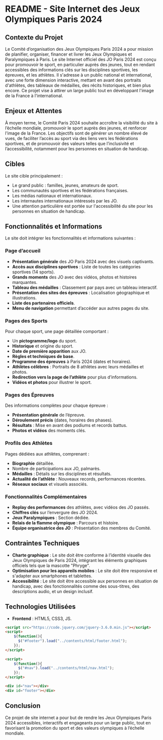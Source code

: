 # README - Site Internet des Jeux Olympiques Paris 2024

## Contexte du Projet
Le Comité d’organisation des Jeux Olympiques Paris 2024 a pour mission de planifier, organiser, financer et livrer les Jeux Olympiques et Paralympiques à Paris. Le site Internet officiel des JO Paris 2024 est conçu pour promouvoir le sport, en particulier auprès des jeunes, tout en rendant accessibles des informations clés sur les disciplines sportives, les épreuves, et les athlètes. Il s'adresse à un public national et international, avec une forte dimension interactive, mettant en avant des portraits d'athlètes, des tableaux de médailles, des récits historiques, et bien plus encore. Ce projet vise à attirer un large public tout en développant l'image de la France à l'international.

## Enjeux et Attentes
À moyen terme, le Comité Paris 2024 souhaite accroître la visibilité du site à l’échelle mondiale, promouvoir le sport auprès des jeunes, et renforcer l'image de la France. Les objectifs sont de générer un nombre élevé de vues, de faciliter l’accès au sport via des liens vers les fédérations sportives, et de promouvoir des valeurs telles que l’inclusivité et l’accessibilité, notamment pour les personnes en situation de handicap.

## Cibles
Le site cible principalement :
- Le grand public : familles, jeunes, amateurs de sport.
- Les communautés sportives et les fédérations françaises.
- Les médias nationaux et internationaux.
- Les internautes internationaux intéressés par les JO.
- Une attention particulière est portée sur l'accessibilité du site pour les personnes en situation de handicap.

## Fonctionnalités et Informations

Le site doit intégrer les fonctionnalités et informations suivantes :

### Page d’accueil
- **Présentation générale** des JO Paris 2024 avec des visuels captivants.
- **Accès aux disciplines sportives** : Liste de toutes les catégories sportives (14 sports).
- **Grands moments** des JO avec des vidéos, photos et histoires marquantes.
- **Tableau des médailles** : Classement par pays avec un tableau interactif.
- **Présentation des sites des épreuves** : Localisation géographique et illustrations.
- **Liste des partenaires officiels**.
- **Menu de navigation** permettant d’accéder aux autres pages du site.

### Pages des Sports
Pour chaque sport, une page détaillée comportant :
- Un **pictogramme/logo** du sport.
- **Historique** et origine du sport.
- **Date de première apparition** aux JO.
- **Règles et techniques de base**.
- **Programme des épreuves** à Paris 2024 (dates et horaires).
- **Athlètes célèbres** : Portraits de 8 athlètes avec leurs médailles et photos.
- **Redirection vers la page de l’athlète** pour plus d’informations.
- **Vidéos et photos** pour illustrer le sport.

### Pages des Épreuves
Des informations complètes pour chaque épreuve :
- **Présentation générale** de l’épreuve.
- **Déroulement précis** (dates, horaires des phases).
- **Résultats** : Mise en avant des podiums et records battus.
- **Photos et vidéos** des moments clés.

### Profils des Athlètes
Pages dédiées aux athlètes, comprenant :
- **Biographie** détaillée.
- Nombre de participations aux JO, palmarès.
- **Médailles** : Détails sur les disciplines et résultats.
- **Actualité de l’athlète** : Nouveaux records, performances récentes.
- **Réseaux sociaux** et visuels associés.

### Fonctionnalités Complémentaires
- **Replay des performances** des athlètes, avec vidéos des JO passés.
- **Chiffres clés** sur l’envergure des JO 2024.
- **Jeux Paralympiques** : Section dédiée.
- **Relais de la flamme olympique** : Parcours et histoire.
- **Équipe organisatrice des JO** : Présentation des membres du Comité.

## Contraintes Techniques
- **Charte graphique** : Le site doit être conforme à l’identité visuelle des Jeux Olympiques de Paris 2024, intégrant les éléments graphiques officiels tels que la mascotte "Phryge".
- **Optimisation pour les appareils mobiles** : Le site doit être responsive et s'adapter aux smartphones et tablettes.
- **Accessibilité** : Le site doit être accessible aux personnes en situation de handicap, avec des fonctionnalités comme des sous-titres, des descriptions audio, et un design inclusif.

## Technologies Utilisées
- **Frontend** : HTML5, CSS3, JS.
```html
<script src="https://code.jquery.com/jquery-3.6.0.min.js"></script>
<script> 
    $(function(){
      $("#footer").load("../contents/html/footer.html"); 
    });
</script> 
  
<script> 
    $(function(){
      $("#nav").load("../contents/html/nav.html"); 
    });
</script>

<div id="nav"></div>
<div id="footer"></div>
```

## Conclusion
Ce projet de site internet a pour but de rendre les Jeux Olympiques Paris 2024 accessibles, interactifs et engageants pour un large public, tout en favorisant la promotion du sport et des valeurs olympiques à l’échelle mondiale.
